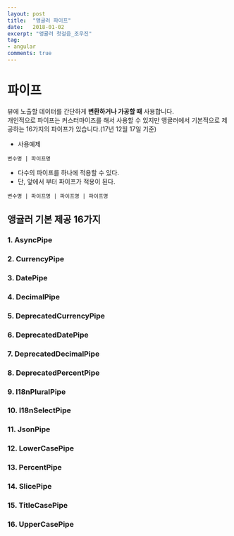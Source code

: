 ```yaml
---
layout: post
title:  "앵귤러 파이프"
date:   2018-01-02
excerpt: "앵귤러 첫걸음_조우진"
tag:
- angular
comments: true
---
```


# 파이프

뷰에 노출할 데이터를 간단하게 **변환하거나 가공할 때** 사용합니다.
</br>
개인적으로 파이프는 커스터마이즈를 해서 사용할 수 있지만 앵귤러에서 기본적으로 제공하는 16가지의 파이프가 있습니다.(17년 12월 17일 기준)

- 사용예제

`변수명 | 파이프명`

- 다수의 파이프를 하나에 적용할 수 있다.
- 단, 앞에서 부터 파이프가 적용이 된다.

`변수명 | 파이프명 | 파이프명 | 파이프명`

## 앵귤러 기본 제공 16가지

### 1. AsyncPipe

### 2. CurrencyPipe

### 3. DatePipe

### 4. DecimalPipe

### 5. DeprecatedCurrencyPipe

### 6. DeprecatedDatePipe

### 7. DeprecatedDecimalPipe

### 8. DeprecatedPercentPipe

### 9. I18nPluralPipe

### 10. I18nSelectPipe

### 11. JsonPipe

### 12. LowerCasePipe

### 13. PercentPipe

### 14. SlicePipe

### 15. TitleCasePipe

### 16. UpperCasePipe
